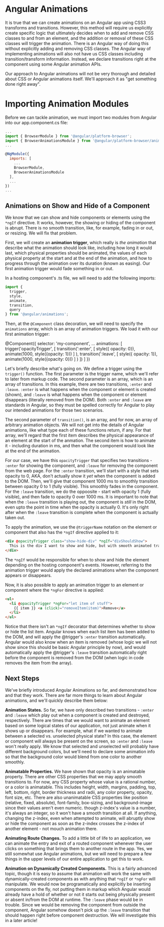 # Angular Animations

It is true that we can create animations on an Angular app using CSS3 transforms and transitions. However, this method will require us explicitly 
create specific logic that ultimately decides when to add and remove CSS classes to and from an element, and the addition or removal of these CSS
classes will trigger the animation. There is an Angular way of doing this without explicitly adding and removing CSS classes. The Angular way of
implementing animations will also not have us CSS classes including transition/transform information. Instead, we declare transitions right at the
component using some Angular animation APIs.

Our approach to Angular animations will not be very thorough and detailed about CSS or Angular animations itself. We'll approach it as "get something
done right away".

# Importing Animation Modules

Before we can tackle animation, we must import two modules from Angular into our app.component.cs file:

```javascript
...
import { BrowserModule } from '@angular/platform-browser';
import { BrowserAnimationsModule } from '@angular/platform-browser/animations'
...

@NgModule({
  imports: [
    ...
    BrowserModule,
    BrowserAnimationsModule
  ],
  ...
})
...
```

## Animations on Show and Hide of a Component

We know that we can show and hide components or elements using the `*ngIf` directive. It works, however, the showing or hiding of the component is
abrupt. There is no smooth transition, like, for example, fading in or out, or resizing. We will fix that problem.

First, we will create an **animation trigger**, which really is *the animation* that describe what the animation should look like, including how long
it would last, which physical properties should be animated, the values of each physical property at the start and at the end of the animation, and how
to progress through the animation over its duration (known as easing). Our first animation trigger would fade something in or out.

In a hosting component's .ts file, we will need to add the following imports:

```javascript
import {
  trigger,
  style,
  animate,
  transition,
  query
} from '@angular/animations';
```

Then, at the `@Component` class decoration, we will need to specify the `animations` array, which is an array of animation triggers. We load it
with our first animation trigger:

@Component({
  selector: 'my-component',
  ...
  animations: [
    trigger('opacityTrigger', [
      transition(':enter', [
        style({ opacity: 0}),
        animate(1000, style({opacity: 1}))
        ]
      ),
      transition(':leave', [
        style({ opacity: 1}),
        animate(1000, style({opacity: 0}))
        ]
      )
    ])
  ]
})

Let's briefly describe what's going on. We define a trigger using the `trigger()` function. The first parameter is the trigger name, which we'll
refer to later from markup code. The second parameter is an array, which is an array of transitions. In this example, there are two transitions,
`:enter` and `:leave`. `:enter` is what happens when the component or element is created (shown), and `:leave` is what happens when the 
component or element disappears (literally removed from the DOM). Both `:enter` and `:leave` are standards in Angular, so they must be spelled
correctly for Angular to play our intended animations for those two scenarios.

The second parameter of `transition()`, is an array, and for now, an array of arbitrary animation objects. We will not get into the details of
Angular animations, like what type each of these functions return, if any. For that array, we'll regard that the first item describes the physical
appearance of an element at the start of the anmation. The second item is how to animate it - including duration in ms, and then what the component
would look like at the end of the animation.

For our case, we have this  `opacityTrigger` that specifies two transitions - `:enter` for showing the component, and `:leave` for removing the
component from the web page. For the `:enter` transition, we'll start with a style that sets opacity to 0, AKA, don't actually show it *yet* when
the component is added to the DOM. Then, we'll give that component 1000 ms to smoothly transition between opacity 0 to 1 (fully visible). This smoothly
fades in the component. For the `:leave` transition, we do the oppoosite - start with opacity 1 (fully visible), and then fade to opacity 0 over
1000 ms. It is important to note that when the `:leave` transition is playing out, the component is *still* in the DOM, even upto the point in time
when the opacity is actually 0. It's only right after when the `:leave` transition is complete when the component is actually taken out.

To apply the animation, we use the `@triggerName` notation on the element or component that also has the `*ngIf` directive applied to it:

```html
<div @opacityTrigger class="show-hide-div" *ngIf="divShouldShow">
  This is the div I want to show and hide, but with smooth animated transitions when showing and hiding.    
</div>
```

The `*ngIf` would be responsible for when to show and hide the element depending on the hosting component's events. However, referring to the
animation trigger would apply the declared animations when the component appears or disappears.

Now, it is also possible to apply an animation trigger to an element or component where the `*ngFor` directive is applied:

```html
<ul>
  <li @opacityTrigger *ngFor="let item of stuff">
    {{ item }} <a (click)="removeItem(item)">Remove</a>
  </li>
</ul>
```

Notice that there isn't an `*ngIf` decorator that determines whether to show or hide the list item. Angular knows when each list item has been added
to the DOM, and will apply the @trigger's `:enter` transition automatically. Angular would also know when an item is removed (whose logic we will
not show since this should be basic Angular principle by now), and would automatically apply the @trigger's `:leave` transition automatically right
before the component is removed from the DOM (when logic in code removes the item from the array).

## Next Steps

We've briefly introduced Angular Animations so far, and demonstrated how and that they work. There are far more things to learn about Angular animations,
and we'll quickly describe them below:

**Animation States.** So far, we have only described two transitions - `:enter` and `:leave` which play out when a component is created and destroyed,
respectively. There are times that we would want to animate an element based on some logical states of our application, not just animate when it
shows up or disappears. For example, what if we wanted to animate between a selected vs. unselected physical state? In this case, the element or
component will always be present on the screen, so `:enter` and `:leave` won't really apply. We know that selected and unselected will probably have
different background colors, but we'll need to declare some animation info so that the background color would blend from one color to another smoothly.

**Animatable Properties.** We have shown that opacity is an animatable property. There are other CSS properties that we may apply smooth transitions
to. For now, any CSS property whose value is a rational number, or a color is animatable. This includes height, width, margins, padding, top, left, bottom,
right, border thickness and radii, any color property, opacity, font size, etc. There are also unanimatable CSS properties like position (relative,
fixed, absolute), font-family, box-sizing, and background-image since their values aren't even numeric. though z-index's value is a number, it's always
an integer, so it won't have a smooth transition at all. If anything, changing the z-index, even when attempted to animate, will abruptly show or hide
the component as soon as the z-index crosses the z-index of another element - not mouch animation there.

**Animating Route Changes.** To add a little bit of life to an application, we can animate the entry and exit of a routed component whenever the user
clicks on something that brings them to another route in the app. Yes, we still somewhat use Angular animations, but we will need to prepare a few
things in the upper levels of our entire application to get this to work.

**Animation on Dynamically Created Components.** This is a fairly advanced topic, though it is easy to assume that animation will work the same with
dynamically-created components as with anything that `*ngIf` or `*ngFor` will manipulate. We would now be programatically and explicitly be inserting
components on the fly, not putting them in markup which Angular would already have a hold of whether or not it starts out being physically present or
absent in/from the DOM at runtime. The `:leave` phase would be in trouble. Since we would be removing the component from outside the component, 
Angular somehow doesn't pick up the `:leave` transition that should happen right before component destruction. We will investigate this in a later
article!

